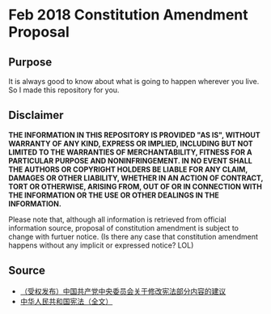 ﻿# Feb 2018 Constitution Amendment Proposal

## Purpose

It is always good to know about what is going to happen wherever you live.
So I made this repository for you.

## Disclaimer

**THE INFORMATION IN THIS REPOSITORY IS PROVIDED "AS IS", WITHOUT WARRANTY OF 
ANY KIND, EXPRESS OR IMPLIED, INCLUDING BUT NOT LIMITED TO THE WARRANTIES OF 
MERCHANTABILITY, FITNESS FOR A PARTICULAR PURPOSE AND NONINFRINGEMENT. 
IN NO EVENT SHALL THE AUTHORS OR COPYRIGHT HOLDERS BE LIABLE FOR ANY CLAIM, 
DAMAGES OR OTHER LIABILITY, WHETHER IN AN ACTION OF CONTRACT, TORT OR OTHERWISE, 
ARISING FROM, OUT OF OR IN CONNECTION WITH THE INFORMATION OR THE USE OR OTHER DEALINGS 
IN THE INFORMATION.**

Please note that, although all information is retrieved from official information
source, proposal of constitution amendment is subject to change with furtuer notice.
(Is there any case that constitution amendment happens without any implicit or expressed
notice? LOL)

## Source

- [（受权发布）中国共产党中央委员会关于修改宪法部分内容的建议](http://www.xinhuanet.com/2018-02/25/c_1122451187.htm)
- [中华人民共和国宪法（全文）](http://people.com.cn/GB/shehui/1060/2391834.html)
